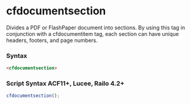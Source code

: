 # cfdocumentsection

Divides a PDF or FlashPaper document into sections.
 By using this tag in conjunction with a cfdocumentitem
 tag, each section can have unique headers, footers,
 and page numbers.

### Syntax

```html
<cfdocumentsection>
```

### Script Syntax ACF11+, Lucee, Railo 4.2+

```javascript
cfdocumentsection();
```
